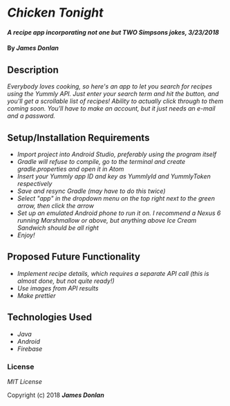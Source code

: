 # _Chicken Tonight_

#### _A recipe app incorporating not one but TWO Simpsons jokes, 3/23/2018_

#### By _**James Donlan**_

## Description

_Everybody loves cooking, so here's an app to let you search for recipes using the Yummly API. Just enter your search term and hit the button, and you'll get a scrollable list of recipes! Ability to actually click through to them coming soon. You'll have to make an account, but it just needs an e-mail and a password._

## Setup/Installation Requirements

* _Import project into Android Studio, preferably using the program itself_
* _Gradle will refuse to compile, go to the terminal and create gradle.properties and open it in Atom_
* _Insert your Yummly app ID and key as YummlyId and YummlyToken respectively_
* _Save and resync Gradle (may have to do this twice)_
* _Select "app" in the dropdown menu on the top right next to the green arrow, then click the arrow_
* _Set up an emulated Android phone to run it on. I recommend a Nexus 6 running Marshmallow or above, but anything above Ice Cream Sandwich should be all right_
* _Enjoy!_

## Proposed Future Functionality

* _Implement recipe details, which requires a separate API call (this is almost done, but not quite ready!)_
* _Use images from API results_
* _Make prettier_

## Technologies Used

* _Java_
* _Android_
* _Firebase_

### License

*MIT License*

Copyright (c) 2018 **_James Donlan_**
